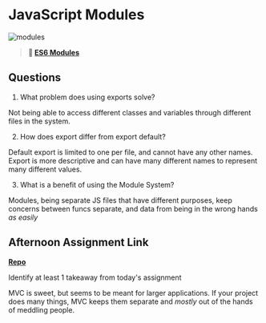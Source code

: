 # JavaScript Modules

![modules](https://bcw.blob.core.windows.net/public/img/1015719031845190)

> **📖 [ES6 Modules](https://codeworksacademy.com/fs-student-guide/resources/wk3/01-Modules)**

## Questions

1. What problem does using exports solve?

Not being able to access different classes and variables through different files in the system.

2. How does export differ from export default?

Default export is limited to one per file, and cannot have any other names. Export is more descriptive and can have many different names to represent many different values.

3. What is a benefit of using the Module System?

Modules, being separate JS files that have different purposes, keep concerns between funcs separate, and data from being in the wrong hands *as easily*

## Afternoon Assignment Link

**[Repo](https://github.com/DMGCK/rallyracers)**

Identify at least 1 takeaway from today's assignment

MVC is sweet, but seems to be meant for larger applications. If your project does many things, MVC keeps them separate and *mostly* out of the hands of meddling people.